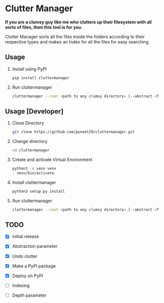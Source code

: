 # Clutter Manager

**If you are a clumsy guy like me who clutters up their filesystem with all sorts of files, then this tool is for you.**

Clutter Manager sorts all the files inside the folders according to their respective types and makes an Index for all the files for easy searching.

## Usage

1. Install using PyPI

    ```bash
    pip install cluttermanager
    ```

2. Run cluttermanager

    ```bash
    cluttermanager --root <path to any clumsy directory> [--abstract <True/False>] [--undo]
    ```

## Usage [Developer]

1. Clone Directory

    ```bash
    git clone https://github.com/puneet29/cluttermanager.git
    ```

2. Change directory

    ```bash
    cd cluttermanager
    ```

3. Create and activate Virtual Environment

    ```bash
    python3 -m venv venv
    . venv/bin/activate
    ```

4. Install cluttermanager

    ```bash
    python3 setup.py install
    ```

5. Run cluttermanager

    ```bash
    cluttermanager --root <path to any clumsy directory> [--abstract <True/False>] [--undo]
    ```

## TODO

- [x] Initial release

- [x] Abstraction parameter

- [x] Undo clutter

- [x] Make a PyPI package

- [x] Deploy on PyPI

- [ ] Indexing

- [ ] Depth parameter
